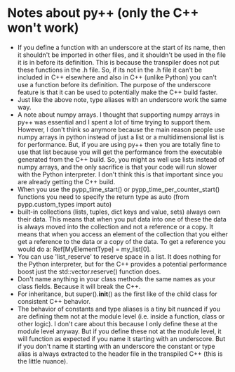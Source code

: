 # Notes about py++ (only the C++ won't work)
- If you define a function with an underscore at the start of its name, then it shouldn't be imported in other files,
and it shouldn't be used in the file it is in before its definition. This is because the transpiler does not put these
functions in the .h file. So, if its not in the .h file it can't be included in C++ elsewhere and also in C++ (unlike 
Python) you can't use a function before its definition. The purpose of the underscore feature is that it can be used to
potentially make the C++ build faster.
- Just like the above note, type aliases with an underscore work the same way.
- A note about numpy arrays. I thought that supporting numpy arrays in py++ was essential and I spent a lot of time 
trying to support them.
However, I don't think so anymore because the main reason people use numpy arrays in python instead of just a list or a
multidimensional list is for performance. But, if you are using py++ then you are totally fine to use that list because
you will get the performance from the executable generated from the C++ build. So, you might as well use lists instead 
of numpy arrays, and the only sacrifice is that your code will run slower with the Python interpreter. I don't think 
this is that important since you are already getting the C++ build.
- When you use the pypp_time_start() or pypp_time_per_counter_start() functions you need to specify the return type as 
auto (from pypp.custom_types import auto)
- built-in collections (lists, tuples, dict keys and value, sets) always own their data. This means that when you put 
data into one of these the data is always moved into the collection and not a reference or a copy. It means that when
you access an element of the collection that you either get a reference to the data or a copy of the data. To get a 
reference you would do a: Ref[MyElementType] = my_list[0].
- You can use 'list_reserve' to reserve space in a list. It does nothing for the Python interpreter, but for the C++
provides a potential performance boost just the std::vector.reserve() function does.
- Don't name anything in your class methods the same names as your class fields. Because it will break the C++.
- For inheritance, but super().__init__() as the first like of the child class for consistent C++ behavior.
- The behavior of constants and type aliases is a tiny bit nuanced if you are defining them not at the module level 
(i.e. inside
a function, class or other logic). I don't care about this because I only define these at the module level
anyway. But if you define these not at the module level, it will function as expected if you name it starting 
with an underscore. But if you don't name it starting with an underscore the constant or type alias is always extracted 
to the header file in the transpiled C++ (this is the little nuance).

